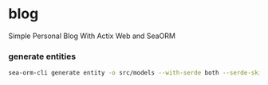 # blog
Simple Personal Blog With Actix Web and SeaORM


### generate entities
```sh
sea-orm-cli generate entity -o src/models --with-serde both --serde-skip-deserializing-primary-key --date-time-crate chrono
```